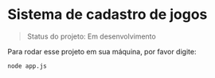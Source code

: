 # Sistema de cadastro de jogos

> Status do projeto: Em desenvolvimento 

Para rodar esse projeto em sua máquina, por favor digite:

```
node app.js
```
